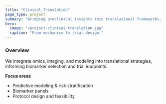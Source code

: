 ```yaml
---
title: "Clinical_Translation"
page_type: project
summary: "Bridging preclinical insights into translational frameworks, biomarkers, prediction models, and trial-ready endpoints."
hero:
  image: "/project-clinical-translation.jpg"
  caption: "From mechanism to trial design."
---
```


### Overview
We integrate omics, imaging, and modeling into translational strategies, informing biomarker selection and trial endpoints.

**Focus areas**
- Predictive modeling & risk stratification
- Biomarker panels
- Protocol design and feasibility
